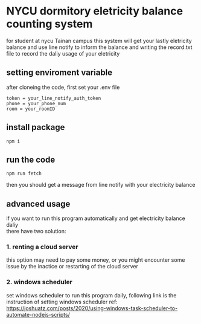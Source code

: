 # NYCU dormitory eletricity balance counting system
for student at nycu Tainan campus
this system will get your lastly eletricity balance and use line notify to inform the balance
and writing the record.txt file to record the daliy usage of your eletricity

## setting enviroment variable
after cloneing the code, first set your .env file
```
token = your_line_notify_auth_token
phone = your_phone_num
room = your_roomID
```

## install package
```
npm i
```

## run the code
```
npm run fetch
```

then you should get a message from line notify with your electricity balance

## advanced usage
if you want to run this program automatically and get electricity balance daliy  
there have two solution:
### 1. renting a cloud server
this option may need to pay some money, or you might encounter some issue by the inactice or restarting of the cloud server
### 2. windows scheduler
  set windows scheduler to run this program daily, following link is the instruction of setting windows scheduler
  ref: https://joshuatz.com/posts/2020/using-windows-task-scheduler-to-automate-nodejs-scripts/

